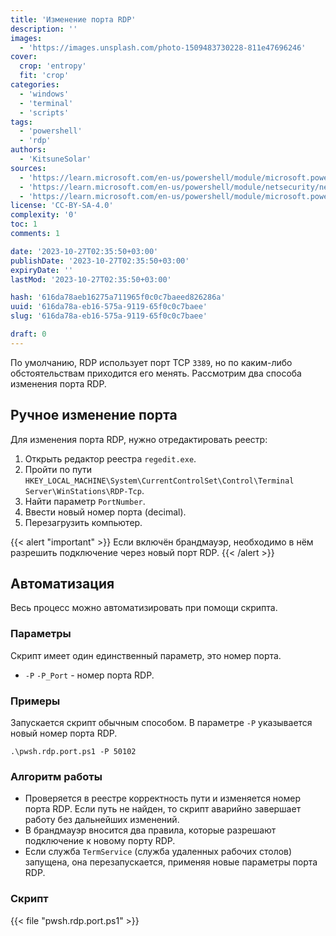 ```yaml
---
title: 'Изменение порта RDP'
description: ''
images:
  - 'https://images.unsplash.com/photo-1509483730228-811e47696246'
cover:
  crop: 'entropy'
  fit: 'crop'
categories:
  - 'windows'
  - 'terminal'
  - 'scripts'
tags:
  - 'powershell'
  - 'rdp'
authors:
  - 'KitsuneSolar'
sources:
  - 'https://learn.microsoft.com/en-us/powershell/module/microsoft.powershell.management/set-itemproperty'
  - 'https://learn.microsoft.com/en-us/powershell/module/netsecurity/new-netfirewallrule'
  - 'https://learn.microsoft.com/en-us/powershell/module/microsoft.powershell.management/restart-service'
license: 'CC-BY-SA-4.0'
complexity: '0'
toc: 1
comments: 1

date: '2023-10-27T02:35:50+03:00'
publishDate: '2023-10-27T02:35:50+03:00'
expiryDate: ''
lastMod: '2023-10-27T02:35:50+03:00'

hash: '616da78aeb16275a711965f0c0c7baeed826286a'
uuid: '616da78a-eb16-575a-9119-65f0c0c7baee'
slug: '616da78a-eb16-575a-9119-65f0c0c7baee'

draft: 0
---
```


По умолчанию, RDP использует порт TCP `3389`, но по каким-либо обстоятельствам приходится его менять. Рассмотрим два способа изменения порта RDP.

<!--more-->

## Ручное изменение порта

Для изменения порта RDP, нужно отредактировать реестр:

1. Открыть редактор реестра `regedit.exe`.
2. Пройти по пути `HKEY_LOCAL_MACHINE\System\CurrentControlSet\Control\Terminal Server\WinStations\RDP-Tcp`.
3. Найти параметр `PortNumber`.
4. Ввести новый номер порта (decimal).
5. Перезагрузить компьютер.

{{< alert "important" >}}
Если включён брандмауэр, необходимо в нём разрешить подключение через новый порт RDP.
{{< /alert >}}

## Автоматизация

Весь процесс можно автоматизировать при помощи скрипта.

### Параметры

Скрипт имеет один единственный параметр, это номер порта.

- `-P` `-P_Port` - номер порта RDP.

### Примеры

Запускается скрипт обычным способом. В параметре `-P` указывается новый номер порта RDP.

```terminal {os="windows", mode="root"}
.\pwsh.rdp.port.ps1 -P 50102
```

### Алгоритм работы

- Проверяется в реестре корректность пути и изменяется номер порта RDP. Если путь не найден, то скрипт аварийно завершает работу без дальнейших изменений.
- В брандмауэр вносится два правила, которые разрешают подключение к новому порту RDP.
- Если служба `TermService` (служба удаленных рабочих столов) запущена, она перезапускается, применяя новые параметры порта RDP.

### Скрипт

{{< file "pwsh.rdp.port.ps1" >}}
